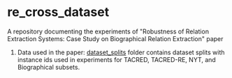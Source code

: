 # re_cross_dataset
A repository documenting the experiments of "Robustness of Relation Extraction Systems: Case Study on Biographical Relation Extraction" paper

1. Data used in the paper: [dataset_splits](https://github.com/kleines-gespenst/re_cross_dataset/tree/main/dataset_splits) folder contains dataset splits with instance ids used in experiments for TACRED, TACRED-RE, NYT, and Biographical subsets.
